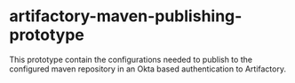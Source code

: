 # artifactory-maven-publishing-prototype
This prototype contain the configurations needed to publish to the configured maven repository in an Okta based authentication to Artifactory.

